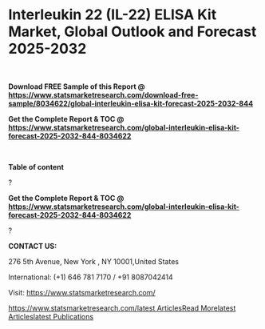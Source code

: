 <h1>Interleukin 22 (IL-22) ELISA Kit Market, Global Outlook and Forecast 2025-2032</h1><br/><p><strong>Download FREE Sample of this Report @ <a href="https://www.statsmarketresearch.com/download-free-sample/8034622/global-interleukin-elisa-kit-forecast-2025-2032-844">https://www.statsmarketresearch.com/download-free-sample/8034622/global-interleukin-elisa-kit-forecast-2025-2032-844</a></strong></p>
 
 
 
 <div><b>Get the Complete Report & TOC @ <a href="https://www.statsmarketresearch.com/global-interleukin-elisa-kit-forecast-2025-2032-844-8034622">https://www.statsmarketresearch.com/global-interleukin-elisa-kit-forecast-2025-2032-844-8034622</a></b></div>
 
 
 
 <p><br />
 
 <b>Table of content</b></p>
 
 
 
 <p>? </p>
 
 
 
 <div><b>Get the Complete Report & TOC @ <a href="https://www.statsmarketresearch.com/global-interleukin-elisa-kit-forecast-2025-2032-844-8034622">https://www.statsmarketresearch.com/global-interleukin-elisa-kit-forecast-2025-2032-844-8034622</a></b></div>
 
 
 
 <p>? </p>
 
 
 
 <p><b>CONTACT US:</b><br />
 
 276 5th Avenue, New York , NY 10001,United States<br />
 
 International: (+1) 646 781 7170 / +91 8087042414<br />
 
 Visit: <a href="https://www.statsmarketresearch.com/">https://www.statsmarketresearch.com/</a><br />
 
 <a href="https://gyeongbokgung.com">https://www.statsmarketresearch.com/</a><a href="https://hallyeomaritime.com">latest Articles</a><a href="https://jingwansa.com">Read More</a><a href="https://nguoiviet.jp/">latest Articles</a><a href="https://www.intelmarketresearch.com/">latest Publications</a></p>
